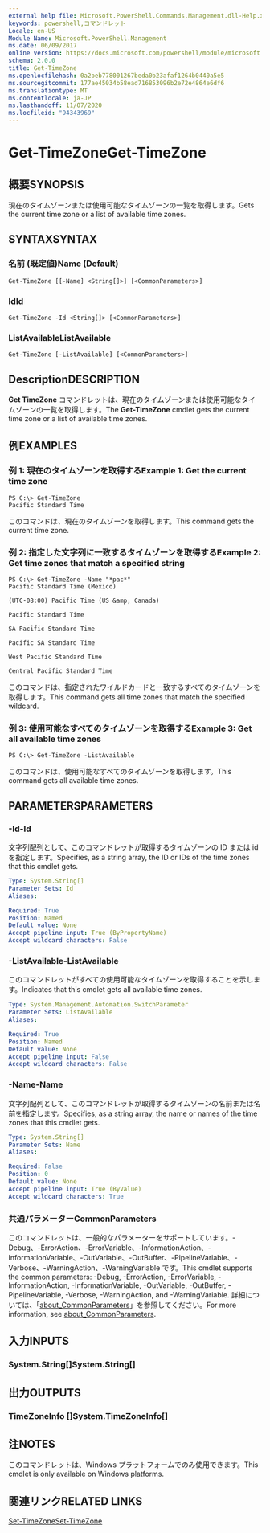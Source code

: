 ```yaml
---
external help file: Microsoft.PowerShell.Commands.Management.dll-Help.xml
keywords: powershell,コマンドレット
Locale: en-US
Module Name: Microsoft.PowerShell.Management
ms.date: 06/09/2017
online version: https://docs.microsoft.com/powershell/module/microsoft.powershell.management/get-timezone?view=powershell-6&WT.mc_id=ps-gethelp
schema: 2.0.0
title: Get-TimeZone
ms.openlocfilehash: 0a2beb778001267beda0b23afaf1264b0440a5e5
ms.sourcegitcommit: 177ae45034b58ead716853096b2e72e4864e6df6
ms.translationtype: MT
ms.contentlocale: ja-JP
ms.lasthandoff: 11/07/2020
ms.locfileid: "94343969"
---
```

# <span data-ttu-id="a4f9a-103">Get-TimeZone</span><span class="sxs-lookup"><span data-stu-id="a4f9a-103">Get-TimeZone</span></span>

## <span data-ttu-id="a4f9a-104">概要</span><span class="sxs-lookup"><span data-stu-id="a4f9a-104">SYNOPSIS</span></span>
<span data-ttu-id="a4f9a-105">現在のタイムゾーンまたは使用可能なタイムゾーンの一覧を取得します。</span><span class="sxs-lookup"><span data-stu-id="a4f9a-105">Gets the current time zone or a list of available time zones.</span></span>

## <span data-ttu-id="a4f9a-106">SYNTAX</span><span class="sxs-lookup"><span data-stu-id="a4f9a-106">SYNTAX</span></span>

### <span data-ttu-id="a4f9a-107">名前 (既定値)</span><span class="sxs-lookup"><span data-stu-id="a4f9a-107">Name (Default)</span></span>

```
Get-TimeZone [[-Name] <String[]>] [<CommonParameters>]
```

### <span data-ttu-id="a4f9a-108">Id</span><span class="sxs-lookup"><span data-stu-id="a4f9a-108">Id</span></span>

```
Get-TimeZone -Id <String[]> [<CommonParameters>]
```

### <span data-ttu-id="a4f9a-109">ListAvailable</span><span class="sxs-lookup"><span data-stu-id="a4f9a-109">ListAvailable</span></span>

```
Get-TimeZone [-ListAvailable] [<CommonParameters>]
```

## <span data-ttu-id="a4f9a-110">Description</span><span class="sxs-lookup"><span data-stu-id="a4f9a-110">DESCRIPTION</span></span>

<span data-ttu-id="a4f9a-111">**Get TimeZone** コマンドレットは、現在のタイムゾーンまたは使用可能なタイムゾーンの一覧を取得します。</span><span class="sxs-lookup"><span data-stu-id="a4f9a-111">The **Get-TimeZone** cmdlet gets the current time zone or a list of available time zones.</span></span>

## <span data-ttu-id="a4f9a-112">例</span><span class="sxs-lookup"><span data-stu-id="a4f9a-112">EXAMPLES</span></span>

### <span data-ttu-id="a4f9a-113">例 1: 現在のタイムゾーンを取得する</span><span class="sxs-lookup"><span data-stu-id="a4f9a-113">Example 1: Get the current time zone</span></span>

```
PS C:\> Get-TimeZone
Pacific Standard Time
```

<span data-ttu-id="a4f9a-114">このコマンドは、現在のタイムゾーンを取得します。</span><span class="sxs-lookup"><span data-stu-id="a4f9a-114">This command gets the current time zone.</span></span>

### <span data-ttu-id="a4f9a-115">例 2: 指定した文字列に一致するタイムゾーンを取得する</span><span class="sxs-lookup"><span data-stu-id="a4f9a-115">Example 2: Get time zones that match a specified string</span></span>

```
PS C:\> Get-TimeZone -Name "*pac*"
Pacific Standard Time (Mexico)

(UTC-08:00) Pacific Time (US &amp; Canada)

Pacific Standard Time

SA Pacific Standard Time

Pacific SA Standard Time

West Pacific Standard Time

Central Pacific Standard Time
```

<span data-ttu-id="a4f9a-116">このコマンドは、指定されたワイルドカードと一致するすべてのタイムゾーンを取得します。</span><span class="sxs-lookup"><span data-stu-id="a4f9a-116">This command gets all time zones that match the specified wildcard.</span></span>

### <span data-ttu-id="a4f9a-117">例 3: 使用可能なすべてのタイムゾーンを取得する</span><span class="sxs-lookup"><span data-stu-id="a4f9a-117">Example 3: Get all available time zones</span></span>

```
PS C:\> Get-TimeZone -ListAvailable
```

<span data-ttu-id="a4f9a-118">このコマンドは、使用可能なすべてのタイムゾーンを取得します。</span><span class="sxs-lookup"><span data-stu-id="a4f9a-118">This command gets all available time zones.</span></span>

## <span data-ttu-id="a4f9a-119">PARAMETERS</span><span class="sxs-lookup"><span data-stu-id="a4f9a-119">PARAMETERS</span></span>

### <span data-ttu-id="a4f9a-120">-Id</span><span class="sxs-lookup"><span data-stu-id="a4f9a-120">-Id</span></span>

<span data-ttu-id="a4f9a-121">文字列配列として、このコマンドレットが取得するタイムゾーンの ID または id を指定します。</span><span class="sxs-lookup"><span data-stu-id="a4f9a-121">Specifies, as a string array, the ID or IDs of the time zones that this cmdlet gets.</span></span>

```yaml
Type: System.String[]
Parameter Sets: Id
Aliases:

Required: True
Position: Named
Default value: None
Accept pipeline input: True (ByPropertyName)
Accept wildcard characters: False
```

### <span data-ttu-id="a4f9a-122">-ListAvailable</span><span class="sxs-lookup"><span data-stu-id="a4f9a-122">-ListAvailable</span></span>

<span data-ttu-id="a4f9a-123">このコマンドレットがすべての使用可能なタイムゾーンを取得することを示します。</span><span class="sxs-lookup"><span data-stu-id="a4f9a-123">Indicates that this cmdlet gets all available time zones.</span></span>

```yaml
Type: System.Management.Automation.SwitchParameter
Parameter Sets: ListAvailable
Aliases:

Required: True
Position: Named
Default value: None
Accept pipeline input: False
Accept wildcard characters: False
```

### <span data-ttu-id="a4f9a-124">-Name</span><span class="sxs-lookup"><span data-stu-id="a4f9a-124">-Name</span></span>

<span data-ttu-id="a4f9a-125">文字列配列として、このコマンドレットが取得するタイムゾーンの名前または名前を指定します。</span><span class="sxs-lookup"><span data-stu-id="a4f9a-125">Specifies, as a string array, the name or names of the time zones that this cmdlet gets.</span></span>

```yaml
Type: System.String[]
Parameter Sets: Name
Aliases:

Required: False
Position: 0
Default value: None
Accept pipeline input: True (ByValue)
Accept wildcard characters: True
```

### <span data-ttu-id="a4f9a-126">共通パラメーター</span><span class="sxs-lookup"><span data-stu-id="a4f9a-126">CommonParameters</span></span>

<span data-ttu-id="a4f9a-127">このコマンドレットは、一般的なパラメーターをサポートしています。-Debug、-ErrorAction、-ErrorVariable、-InformationAction、-InformationVariable、-OutVariable、-OutBuffer、-PipelineVariable、-Verbose、-WarningAction、-WarningVariable です。</span><span class="sxs-lookup"><span data-stu-id="a4f9a-127">This cmdlet supports the common parameters: -Debug, -ErrorAction, -ErrorVariable, -InformationAction, -InformationVariable, -OutVariable, -OutBuffer, -PipelineVariable, -Verbose, -WarningAction, and -WarningVariable.</span></span> <span data-ttu-id="a4f9a-128">詳細については、「[about_CommonParameters](https://go.microsoft.com/fwlink/?LinkID=113216)」を参照してください。</span><span class="sxs-lookup"><span data-stu-id="a4f9a-128">For more information, see [about_CommonParameters](https://go.microsoft.com/fwlink/?LinkID=113216).</span></span>

## <span data-ttu-id="a4f9a-129">入力</span><span class="sxs-lookup"><span data-stu-id="a4f9a-129">INPUTS</span></span>

### <span data-ttu-id="a4f9a-130">System.String[]</span><span class="sxs-lookup"><span data-stu-id="a4f9a-130">System.String[]</span></span>

## <span data-ttu-id="a4f9a-131">出力</span><span class="sxs-lookup"><span data-stu-id="a4f9a-131">OUTPUTS</span></span>

### <span data-ttu-id="a4f9a-132">TimeZoneInfo []</span><span class="sxs-lookup"><span data-stu-id="a4f9a-132">System.TimeZoneInfo[]</span></span>

## <span data-ttu-id="a4f9a-133">注</span><span class="sxs-lookup"><span data-stu-id="a4f9a-133">NOTES</span></span>

<span data-ttu-id="a4f9a-134">このコマンドレットは、Windows プラットフォームでのみ使用できます。</span><span class="sxs-lookup"><span data-stu-id="a4f9a-134">This cmdlet is only available on Windows platforms.</span></span>

## <span data-ttu-id="a4f9a-135">関連リンク</span><span class="sxs-lookup"><span data-stu-id="a4f9a-135">RELATED LINKS</span></span>

[<span data-ttu-id="a4f9a-136">Set-TimeZone</span><span class="sxs-lookup"><span data-stu-id="a4f9a-136">Set-TimeZone</span></span>](Set-TimeZone.md)

